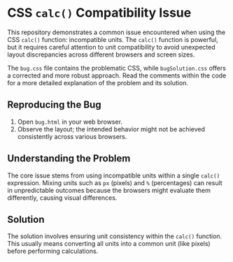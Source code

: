 # CSS `calc()` Compatibility Issue

This repository demonstrates a common issue encountered when using the CSS `calc()` function: incompatible units.  The `calc()` function is powerful, but it requires careful attention to unit compatibility to avoid unexpected layout discrepancies across different browsers and screen sizes.

The `bug.css` file contains the problematic CSS, while `bugSolution.css` offers a corrected and more robust approach.  Read the comments within the code for a more detailed explanation of the problem and its solution.

## Reproducing the Bug

1. Open `bug.html` in your web browser.
2. Observe the layout; the intended behavior might not be achieved consistently across various browsers.

## Understanding the Problem

The core issue stems from using incompatible units within a single `calc()` expression.  Mixing units such as `px` (pixels) and `%` (percentages) can result in unpredictable outcomes because the browsers might evaluate them differently, causing visual differences.

## Solution

The solution involves ensuring unit consistency within the `calc()` function.  This usually means converting all units into a common unit (like pixels) before performing calculations.